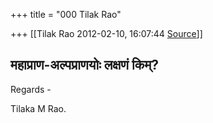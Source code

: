 +++
title = "000 Tilak Rao"

+++
[[Tilak Rao	2012-02-10, 16:07:44 [Source](https://groups.google.com/g/bvparishat/c/POSNou66aJ4)]]



महाप्राण-अल्पप्राणयोः लक्षणं किम्?  
--  
Regards -

Tilaka M Rao.  


